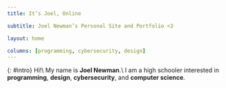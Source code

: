 ```yaml
---
title: It’s Joel, Online

subtitle: Joel Newman’s Personal Site and Portfolio <3

layout: home

columns: [programming, cybersecurity, design]
---
```

{: #intro}
<span class="enthusiastic">Hi!</span>\\
My name is **Joel Newman**.\\
I am a high schooler interested in **programming**, **design**, **cybersecurity**, and **computer science**.